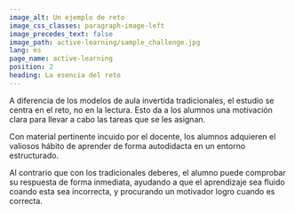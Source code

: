 ```yaml
---
image_alt: Un ejemplo de reto
image_css_classes: paragraph-image-left
image_precedes_text: false
image_path: active-learning/sample_challenge.jpg
lang: es
page_name: active-learning
position: 2
heading: La esencia del reto
---
```


A diferencia de los modelos de aula invertida tradicionales, el estudio se centra en el reto, no en la lectura. Esto da a los alumnos una motivación clara para llevar a cabo las tareas que se les asignan.

Con material pertinente incuido por el docente, los alumnos adquieren el valiosos hábito de aprender de forma autodidacta en un entorno estructurado.

Al contrario que con los tradicionales deberes, el alumno puede comprobar su respuesta de forma inmediata, ayudando a que el aprendizaje sea fluido coando esta sea incorrecta, y procurando un motivador logro cuando es correcta.
